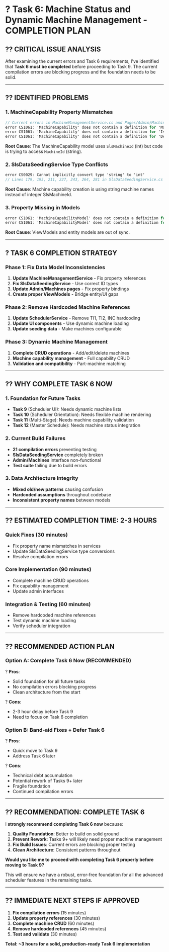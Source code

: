 # ? Task 6: Machine Status and Dynamic Machine Management - COMPLETION PLAN

## ?? **CRITICAL ISSUE ANALYSIS**

After examining the current errors and Task 6 requirements, I've identified that **Task 6 must be completed** before proceeding to Task 9. The current compilation errors are blocking progress and the foundation needs to be solid.

---

## ?? **IDENTIFIED PROBLEMS**

### **1. MachineCapability Property Mismatches**
```csharp
// Current errors in MachineManagementService.cs and Pages/Admin/Machines.cshtml.cs:
error CS1061: 'MachineCapability' does not contain a definition for 'MachineId'
error CS1061: 'MachineCapability' does not contain a definition for 'IsActive' 
error CS1061: 'MachineCapability' does not contain a definition for 'DefaultValue'
```

**Root Cause**: The MachineCapability model uses `SlsMachineId` (int) but code is trying to access `MachineId` (string).

### **2. SlsDataSeedingService Type Conflicts**
```csharp
error CS0029: Cannot implicitly convert type 'string' to 'int'
// Lines 179, 195, 211, 227, 243, 264, 281 in SlsDataSeedingService.cs
```

**Root Cause**: Machine capability creation is using string machine names instead of integer SlsMachineId.

### **3. Property Missing in Models**
```csharp
error CS1061: 'MachineCapabilityModel' does not contain a definition for 'CapabilityValue'
error CS1061: 'MachineCapabilityModel' does not contain a definition for 'IsAvailable'
```

**Root Cause**: ViewModels and entity models are out of sync.

---

## ? **TASK 6 COMPLETION STRATEGY**

### **Phase 1: Fix Data Model Inconsistencies**
1. **Update MachineManagementService** - Fix property references
2. **Fix SlsDataSeedingService** - Use correct ID types  
3. **Update Admin/Machines pages** - Fix property bindings
4. **Create proper ViewModels** - Bridge entity/UI gaps

### **Phase 2: Remove Hardcoded Machine References**
1. **Update SchedulerService** - Remove TI1, TI2, INC hardcoding
2. **Update UI components** - Use dynamic machine loading
3. **Update seeding data** - Make machines configurable

### **Phase 3: Dynamic Machine Management**
1. **Complete CRUD operations** - Add/edit/delete machines
2. **Machine capability management** - Full capability CRUD
3. **Validation and compatibility** - Part-machine matching

---

## ?? **WHY COMPLETE TASK 6 NOW**

### **1. Foundation for Future Tasks**
- **Task 9** (Scheduler UI): Needs dynamic machine lists
- **Task 10** (Scheduler Orientation): Needs flexible machine rendering  
- **Task 11** (Multi-Stage): Needs machine capability validation
- **Task 12** (Master Schedule): Needs machine status integration

### **2. Current Build Failures**
- **21 compilation errors** preventing testing
- **SlsDataSeedingService** completely broken
- **Admin/Machines** interface non-functional
- **Test suite** failing due to build errors

### **3. Data Architecture Integrity**
- **Mixed old/new patterns** causing confusion
- **Hardcoded assumptions** throughout codebase
- **Inconsistent property names** between models

---

## ?? **ESTIMATED COMPLETION TIME: 2-3 HOURS**

### **Quick Fixes (30 minutes)**
- Fix property name mismatches in services
- Update SlsDataSeedingService type conversions
- Resolve compilation errors

### **Core Implementation (90 minutes)**  
- Complete machine CRUD operations
- Fix capability management
- Update admin interfaces

### **Integration & Testing (60 minutes)**
- Remove hardcoded machine references
- Test dynamic machine loading
- Verify scheduler integration

---

## ?? **RECOMMENDED ACTION PLAN**

### **Option A: Complete Task 6 Now (RECOMMENDED)**
? **Pros**: 
- Solid foundation for all future tasks
- No compilation errors blocking progress
- Clean architecture from the start

? **Cons**: 
- 2-3 hour delay before Task 9
- Need to focus on Task 6 completion

### **Option B: Band-aid Fixes + Defer Task 6**  
? **Pros**: 
- Quick move to Task 9
- Address Task 6 later

? **Cons**: 
- Technical debt accumulation
- Potential rework of Tasks 9+ later
- Fragile foundation
- Continued compilation errors

---

## ?? **RECOMMENDATION: COMPLETE TASK 6**

I **strongly recommend completing Task 6 now** because:

1. **Quality Foundation**: Better to build on solid ground
2. **Prevent Rework**: Tasks 9+ will likely need proper machine management
3. **Fix Build Issues**: Current errors are blocking proper testing
4. **Clean Architecture**: Consistent patterns throughout

**Would you like me to proceed with completing Task 6 properly before moving to Task 9?**

This will ensure we have a robust, error-free foundation for all the advanced scheduler features in the remaining tasks.

---

## ?? **IMMEDIATE NEXT STEPS IF APPROVED**

1. **Fix compilation errors** (15 minutes)
2. **Update property references** (30 minutes) 
3. **Complete machine CRUD** (60 minutes)
4. **Remove hardcoded references** (45 minutes)
5. **Test and validate** (30 minutes)

**Total: ~3 hours for a solid, production-ready Task 6 implementation**